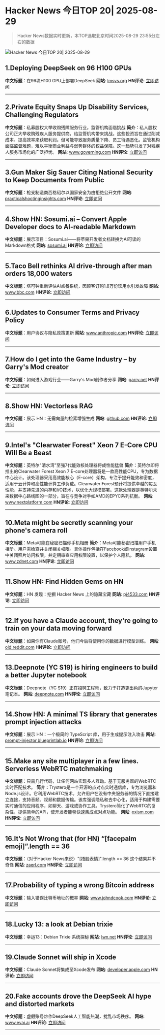 # Hacker News 今日TOP 20| 2025-08-29

> Hacker News数据实时更新，本TOP选取北京时间2025-08-29 23:55分左右的数据

![Hacker News 今日TOP 20| 2025-08-29](https://img.chuhaix.com/2024/0910_imageFile-1665440404179-628424718_1725901191.png)

## 1.Deploying DeepSeek on 96 H100 GPUs
**中文标题**：在96块H100 GPU上部署DeepSeek
**网站**:  <a href='https://lmsys.org/blog/2025-05-05-large-scale-ep/' target='_blank' rel='nofollow'>lmsys.org</a>
**HN评论**:  <a href='https://news.ycombinator.com/item?id=45064329&utm_source=www.chuhaix.com' target='_blank' rel='nofollow'>立即访问</a>

---

## 2.Private Equity Snaps Up Disability Services, Challenging Regulators
**中文标题**：私募股权大举收购残障服务行业，监管机构面临挑战
**简介**：私人股权公司正大举收购残疾人服务提供商，给监管机构带来挑战。这些投资旨在通过削减成本、提高效率来获取利润，但可能导致服务质量下降、员工待遇恶化。监管机构面临监督难题，难以平衡商业利益与弱势群体的权益保障。这一趋势引发了对残疾人服务市场化的广泛担忧。
**网站**:  <a href='https://www.governing.com/management-and-administration/private-equity-snaps-up-disability-services-challenging-regulators' target='_blank' rel='nofollow'>www.governing.com</a>
**HN评论**:  <a href='https://news.ycombinator.com/item?id=45063972&utm_source=www.chuhaix.com' target='_blank' rel='nofollow'>立即访问</a>

---

## 3.Gun Maker Sig Sauer Citing National Security to Keep Documents from Public
**中文标题**：枪支制造商西格绍尔以国家安全为由拒绝公开文件
**网站**:  <a href='https://practicalshootinginsights.com/eighth-circuit-fmeca-update/' target='_blank' rel='nofollow'>practicalshootinginsights.com</a>
**HN评论**:  <a href='https://news.ycombinator.com/item?id=45063431&utm_source=www.chuhaix.com' target='_blank' rel='nofollow'>立即访问</a>

---

## 4.Show HN: Sosumi.ai – Convert Apple Developer docs to AI-readable Markdown
**中文标题**：展示项目：Sosumi.ai——将苹果开发者文档转换为AI可读的Markdown格式
**网站**:  <a href='https://sosumi.ai/' target='_blank' rel='nofollow'>sosumi.ai</a>
**HN评论**:  <a href='https://news.ycombinator.com/item?id=45063874&utm_source=www.chuhaix.com' target='_blank' rel='nofollow'>立即访问</a>

---

## 5.Taco Bell rethinks AI drive-through after man orders 18,000 waters
**中文标题**：塔可钟重新评估AI点餐系统，因顾客订购1.8万份饮用水引发故障
**网站**:  <a href='https://www.bbc.com/news/articles/ckgyk2p55g8o' target='_blank' rel='nofollow'>www.bbc.com</a>
**HN评论**:  <a href='https://news.ycombinator.com/item?id=45065391&utm_source=www.chuhaix.com' target='_blank' rel='nofollow'>立即访问</a>

---

## 6.Updates to Consumer Terms and Privacy Policy
**中文标题**：用户协议与隐私政策更新
**网站**:  <a href='https://www.anthropic.com/news/updates-to-our-consumer-terms' target='_blank' rel='nofollow'>www.anthropic.com</a>
**HN评论**:  <a href='https://news.ycombinator.com/item?id=45062683&utm_source=www.chuhaix.com' target='_blank' rel='nofollow'>立即访问</a>

---

## 7.How do I get into the Game Industry – by Garry's Mod creator
**中文标题**：如何进入游戏行业——Garry's Mod创作者分享
**网站**:  <a href='https://garry.net/posts/how-do-i-get-into-the-game-industry' target='_blank' rel='nofollow'>garry.net</a>
**HN评论**:  <a href='https://news.ycombinator.com/item?id=45036052&utm_source=www.chuhaix.com' target='_blank' rel='nofollow'>立即访问</a>

---

## 8.Show HN: Vectorless RAG
**中文标题**：展示 HN：无需向量的检索增强生成
**网站**:  <a href='https://github.com/VectifyAI/PageIndex/blob/main/cookbook/pageindex_RAG_simple.ipynb' target='_blank' rel='nofollow'>github.com</a>
**HN评论**:  <a href='https://news.ycombinator.com/item?id=45036944&utm_source=www.chuhaix.com' target='_blank' rel='nofollow'>立即访问</a>

---

## 9.Intel's "Clearwater Forest" Xeon 7 E-Core CPU Will Be a Beast
**中文标题**：英特尔"清水湾"至强7代能效核处理器将成性能猛兽
**简介**：英特尔即将推出的Clearwater Forest Xeon 7 E-core处理器将是一款高性能CPU，专为数据中心设计。该处理器采用高效能核心（E-core）架构，专注于提升能效和密度，适用于云计算和高性能计算工作负载。Clearwater Forest预计将提供卓越的每瓦性能，并支持先进的内存和I/O技术，以优化大规模部署。这款处理器是英特尔未来数据中心路线图的一部分，旨在与竞争对手如AMD的EPYC系列抗衡。
**网站**:  <a href='https://www.nextplatform.com/2025/08/26/intels-clearwater-forest-xeon-7-e-core-cpu-will-be-a-beast/' target='_blank' rel='nofollow'>www.nextplatform.com</a>
**HN评论**:  <a href='https://news.ycombinator.com/item?id=45037572&utm_source=www.chuhaix.com' target='_blank' rel='nofollow'>立即访问</a>

---

## 10.Meta might be secretly scanning your phone's camera roll
**中文标题**：Meta可能在秘密扫描你手机相册
**简介**：Meta可能秘密扫描用户手机相册。用户需检查并关闭相关权限。具体操作包括在Facebook或Instagram设置中关闭照片访问权限，并定期审查应用权限设置，以保护个人隐私。
**网站**:  <a href='https://www.zdnet.com/article/meta-might-be-secretly-scanning-your-phones-camera-roll-how-to-check-and-turn-it-off/' target='_blank' rel='nofollow'>www.zdnet.com</a>
**HN评论**:  <a href='https://news.ycombinator.com/item?id=45062910&utm_source=www.chuhaix.com' target='_blank' rel='nofollow'>立即访问</a>

---

## 11.Show HN: Find Hidden Gems on HN
**中文标题**：HN 发现：挖掘 Hacker News 上的隐藏宝藏
**网站**:  <a href='https://pj4533.com/hn-overlooked/' target='_blank' rel='nofollow'>pj4533.com</a>
**HN评论**:  <a href='https://news.ycombinator.com/item?id=45064210&utm_source=www.chuhaix.com' target='_blank' rel='nofollow'>立即访问</a>

---

## 12.If you have a Claude account, they're going to train on your data moving forward
**中文标题**：如果你有Claude账号，他们今后将使用你的数据进行模型训练。
**网站**:  <a href='https://old.reddit.com/r/LocalLLaMA/comments/1n2ubjx/if_you_have_a_claude_personal_account_they_are/' target='_blank' rel='nofollow'>old.reddit.com</a>
**HN评论**:  <a href='https://news.ycombinator.com/item?id=45062738&utm_source=www.chuhaix.com' target='_blank' rel='nofollow'>立即访问</a>

---

## 13.Deepnote (YC S19) is hiring engineers to build a better Jupyter notebook
**中文标题**：Deepnote（YC S19）正在招聘工程师，致力于打造更出色的Jupyter笔记本。
**网站**:  <a href='https://deepnote.com/join-us' target='_blank' rel='nofollow'>deepnote.com</a>
**HN评论**:  <a href='https://news.ycombinator.com/item?id=45062914&utm_source=www.chuhaix.com' target='_blank' rel='nofollow'>立即访问</a>

---

## 14.Show HN: A minimal TS library that generates prompt injection attacks
**中文标题**：展示 HN：一个极简的 TypeScript 库，用于生成提示注入攻击
**网站**:  <a href='https://prompt-injector.blueprintlab.io/' target='_blank' rel='nofollow'>prompt-injector.blueprintlab.io</a>
**HN评论**:  <a href='https://news.ycombinator.com/item?id=45063547&utm_source=www.chuhaix.com' target='_blank' rel='nofollow'>立即访问</a>

---

## 15.Make any site multiplayer in a few lines. Serverless WebRTC matchmaking
**中文标题**：只需几行代码，让任何网站实现多人互动。基于无服务器的WebRTC实时匹配技术。
**简介**：Trystero是一个开源的点对点实时通信库，专为浏览器和Node.js设计。它利用WebRTC技术，允许用户在没有中央服务器的情况下直接建立连接，支持音频、视频和数据传输。该库强调隐私和去中心化，适用于构建需要实时通信的应用程序，如聊天、游戏或协作工具。Trystero简化了WebRTC的复杂性，提供简单的API，使开发者能够快速集成点对点功能。
**网站**:  <a href='https://oxism.com/trystero/' target='_blank' rel='nofollow'>oxism.com</a>
**HN评论**:  <a href='https://news.ycombinator.com/item?id=45012080&utm_source=www.chuhaix.com' target='_blank' rel='nofollow'>立即访问</a>

---

## 16.It’s Not Wrong that (for HN) “[facepalm emoji]”.length == 36
**中文标题**：（对于Hacker News来说）"[捂脸表情]".length == 36 这个结果并不奇怪
**网站**:  <a href='https://zaerl.com/2025/08/24/its-not-wrong-that-for-hn-%f0%9f%a4%a6%f0%9f%8f%bc%e2%99%82%ef%b8%8f-length-36/' target='_blank' rel='nofollow'>zaerl.com</a>
**HN评论**:  <a href='https://news.ycombinator.com/item?id=45016263&utm_source=www.chuhaix.com' target='_blank' rel='nofollow'>立即访问</a>

---

## 17.Probability of typing a wrong Bitcoin address
**中文标题**：输入错误比特币地址的概率
**网站**:  <a href='https://www.johndcook.com/blog/2025/08/28/wrong-address/' target='_blank' rel='nofollow'>www.johndcook.com</a>
**HN评论**:  <a href='https://news.ycombinator.com/item?id=45061980&utm_source=www.chuhaix.com' target='_blank' rel='nofollow'>立即访问</a>

---

## 18.Lucky 13: a look at Debian trixie
**中文标题**：幸运13：Debian Trixie 系统探秘
**网站**:  <a href='https://lwn.net/Articles/1033474/' target='_blank' rel='nofollow'>lwn.net</a>
**HN评论**:  <a href='https://news.ycombinator.com/item?id=45059160&utm_source=www.chuhaix.com' target='_blank' rel='nofollow'>立即访问</a>

---

## 19.Claude Sonnet will ship in Xcode
**中文标题**：Claude Sonnet将集成至Xcode发布
**网站**:  <a href='https://developer.apple.com/documentation/xcode-release-notes/xcode-26-release-notes' target='_blank' rel='nofollow'>developer.apple.com</a>
**HN评论**:  <a href='https://news.ycombinator.com/item?id=45058688&utm_source=www.chuhaix.com' target='_blank' rel='nofollow'>立即访问</a>

---

## 20.Fake accounts drove the DeepSeek AI hype and distorted markets
**中文标题**：虚假账号炒作DeepSeek人工智能热潮，扰乱市场秩序。
**网站**:  <a href='https://www.evai.ai/en/post/disinformation-the-deepseek-hype-was-all-made-up-how-fake-accounts-managed-a-market-frenzy' target='_blank' rel='nofollow'>www.evai.ai</a>
**HN评论**:  <a href='https://news.ycombinator.com/item?id=45064703&utm_source=www.chuhaix.com' target='_blank' rel='nofollow'>立即访问</a>

---

